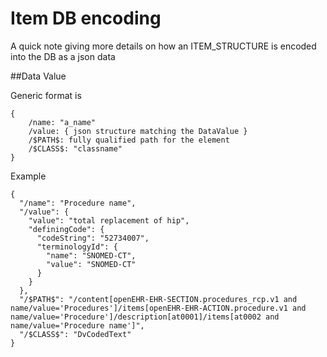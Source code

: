 # Item DB encoding
A quick note giving more details on how an ITEM_STRUCTURE is encoded into the DB as a json data

##Data Value

Generic format is

	{
		/name: "a_name"
		/value: { json structure matching the DataValue }
		/$PATH$: fully qualified path for the element
		/$CLASS$: "classname"
	}

Example

    {
      "/name": "Procedure name",
      "/value": {
        "value": "total replacement of hip",
        "definingCode": {
          "codeString": "52734007",
          "terminologyId": {
            "name": "SNOMED-CT",
            "value": "SNOMED-CT"
          }
        }
      },
      "/$PATH$": "/content[openEHR-EHR-SECTION.procedures_rcp.v1 and name/value='Procedures']/items[openEHR-EHR-ACTION.procedure.v1 and name/value='Procedure']/description[at0001]/items[at0002 and name/value='Procedure name']",
      "/$CLASS$": "DvCodedText"
    }

